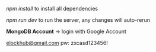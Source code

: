 *npm install* to install all dependencies

*npm run dev* to run the server, any changes will auto-rerun

**MongoDB Account** -> login with Google Account

elockhub@gmail.com
pw: zxcasd123456!
